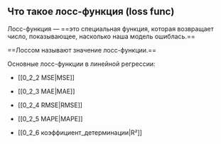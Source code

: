 ## Что такое лосс-функция (loss func)

Лосс-функция — ==это специальная функция, которая возвращает число, показывающее, насколько наша модель ошиблась.==

==Лоссом называют значение лосс-функции.==

Основные лосс-функции в линейной регрессии:

- [[0_2_2 MSE|MSE]]
    
- [[0_2_3 MAE|MAE]]
    
- [[0_2_4 RMSE|RMSE]]
    
- [[0_2_5 MAPE|MAPE]]
    
- [[0_2_6 коэффициент_детерминации|R²]]
